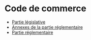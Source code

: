 # Code de commerce

- [Partie législative](partie-legislative)
- [Annexes de la partie réglementaire](annexes-de-la-partie-reglementaire)
- [Partie réglementaire](partie-reglementaire)
